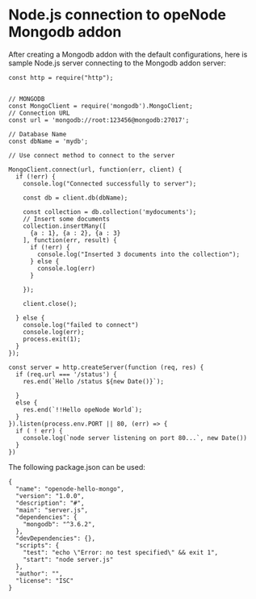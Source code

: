 # Node.js connection to opeNode Mongodb addon

After creating a Mongodb addon with the default configurations, here is sample Node.js server connecting 
to the Mongodb addon server:

    const http = require("http");


    // MONGODB
    const MongoClient = require('mongodb').MongoClient;
    // Connection URL
    const url = 'mongodb://root:123456@mongodb:27017';

    // Database Name
    const dbName = 'mydb';

    // Use connect method to connect to the server

    MongoClient.connect(url, function(err, client) {
      if (!err) {
        console.log("Connected successfully to server");

        const db = client.db(dbName);

        const collection = db.collection('mydocuments');
        // Insert some documents
        collection.insertMany([
          {a : 1}, {a : 2}, {a : 3}
        ], function(err, result) {
          if (!err) {
            console.log("Inserted 3 documents into the collection");
          } else {
            console.log(err)
          }

        });

        client.close();

      } else {
        console.log("failed to connect")
        console.log(err);
        process.exit(1);
      }
    });

    const server = http.createServer(function (req, res) {
      if (req.url === '/status') {
        res.end(`Hello /status ${new Date()}`);

      }
      else {
        res.end(`!!Hello opeNode World`);
      }
    }).listen(process.env.PORT || 80, (err) => {
      if ( ! err) {
        console.log(`node server listening on port 80...`, new Date())
      }
    })

The following package.json can be used:

    {
      "name": "openode-hello-mongo",
      "version": "1.0.0",
      "description": "#",
      "main": "server.js",
      "dependencies": {
        "mongodb": "^3.6.2",
      },
      "devDependencies": {},
      "scripts": {
        "test": "echo \"Error: no test specified\" && exit 1",
        "start": "node server.js"
      },
      "author": "",
      "license": "ISC"
    }
